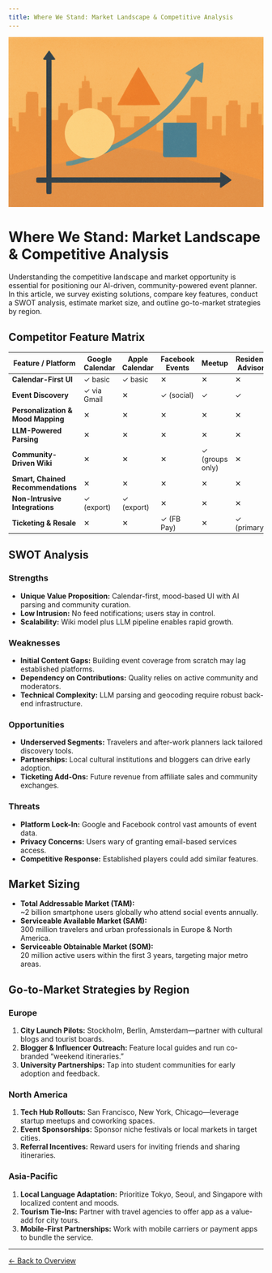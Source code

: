 ```yaml
---
title: Where We Stand: Market Landscape & Competitive Analysis
---
```


![Market Analysis](/calendar/assets/market-analysis.png)

# Where We Stand: Market Landscape & Competitive Analysis

Understanding the competitive landscape and market opportunity is essential for positioning our AI-driven, community-powered event planner. In this article, we survey existing solutions, compare key features, conduct a SWOT analysis, estimate market size, and outline go-to-market strategies by region.

## Competitor Feature Matrix

| Feature / Platform                  | Google Calendar | Apple Calendar | Facebook Events | Meetup               | Resident Advisor |
|-------------------------------------|-----------------|----------------|-----------------|----------------------|------------------|
| **Calendar-First UI**               | ✓ basic         | ✓ basic        | ✕               | ✕                    | ✕                |
| **Event Discovery**                 | ✓ via Gmail     | ✕              | ✓ (social)      | ✓                    | ✓                |
| **Personalization & Mood Mapping**  | ✕               | ✕              | ✕               | ✕                    | ✕                |
| **LLM-Powered Parsing**             | ✕               | ✕              | ✕               | ✕                    | ✕                |
| **Community-Driven Wiki**           | ✕               | ✕              | ✕               | ✓ (groups only)      | ✕                |
| **Smart, Chained Recommendations**  | ✕               | ✕              | ✕               | ✕                    | ✕                |
| **Non-Intrusive Integrations**      | ✓ (export)      | ✓ (export)     | ✕               | ✕                    | ✕                |
| **Ticketing & Resale**              | ✕               | ✕              | ✓ (FB Pay)      | ✕                    | ✓ (primary)      |

## SWOT Analysis

### Strengths
- **Unique Value Proposition:** Calendar-first, mood-based UI with AI parsing and community curation.  
- **Low Intrusion:** No feed notifications; users stay in control.  
- **Scalability:** Wiki model plus LLM pipeline enables rapid growth.

### Weaknesses
- **Initial Content Gaps:** Building event coverage from scratch may lag established platforms.  
- **Dependency on Contributions:** Quality relies on active community and moderators.  
- **Technical Complexity:** LLM parsing and geocoding require robust back-end infrastructure.

### Opportunities
- **Underserved Segments:** Travelers and after-work planners lack tailored discovery tools.  
- **Partnerships:** Local cultural institutions and bloggers can drive early adoption.  
- **Ticketing Add-Ons:** Future revenue from affiliate sales and community exchanges.

### Threats
- **Platform Lock-In:** Google and Facebook control vast amounts of event data.  
- **Privacy Concerns:** Users wary of granting email-based services access.  
- **Competitive Response:** Established players could add similar features.

## Market Sizing

- **Total Addressable Market (TAM):**  
  ~2 billion smartphone users globally who attend social events annually.  
- **Serviceable Available Market (SAM):**  
  300 million travelers and urban professionals in Europe & North America.  
- **Serviceable Obtainable Market (SOM):**  
  20 million active users within the first 3 years, targeting major metro areas.

## Go-to-Market Strategies by Region

### Europe
1. **City Launch Pilots:** Stockholm, Berlin, Amsterdam—partner with cultural blogs and tourist boards.  
2. **Blogger & Influencer Outreach:** Feature local guides and run co-branded “weekend itineraries.”  
3. **University Partnerships:** Tap into student communities for early adoption and feedback.

### North America
1. **Tech Hub Rollouts:** San Francisco, New York, Chicago—leverage startup meetups and coworking spaces.  
2. **Event Sponsorships:** Sponsor niche festivals or local markets in target cities.  
3. **Referral Incentives:** Reward users for inviting friends and sharing itineraries.

### Asia-Pacific
1. **Local Language Adaptation:** Prioritize Tokyo, Seoul, and Singapore with localized content and moods.  
2. **Tourism Tie-Ins:** Partner with travel agencies to offer app as a value-add for city tours.  
3. **Mobile-First Partnerships:** Work with mobile carriers or payment apps to bundle the service.

---

[← Back to Overview](../)
